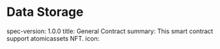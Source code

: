 ## <h1 class="clause">Data Storage</h1>

spec-version: 1.0.0
title: General Contract
summary: This smart contract support atomicassets NFT.
icon:
